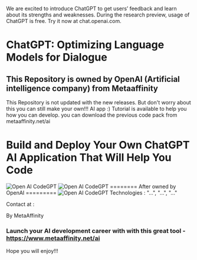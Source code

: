 We are excited to introduce ChatGPT to get users’ feedback and learn about its strengths and weaknesses. 
During the research preview, usage of ChatGPT is free. Try it now at chat.openai.com.
# ChatGPT: Optimizing Language Models for Dialogue
## This Repository is owned by OpenAI (Artificial intelligence company) from Metaaffinity
This Repository is not updated with the new releases. But don't worry about this you can still make your own!!! AI app :)
Tutorial is available to help you how you can develop. you can download the previous code pack from metaaffinity.net/ai
# Build and Deploy Your Own ChatGPT AI Application That Will Help You Code
![Open AI CodeGPT](https://metaaffinity.net/ai/developaiscreen.jpg)
![Open AI CodeGPT](https://metaaffinity.net/ai/chataipreview.png)
======== After owned by OpenAI =========
![Open AI CodeGPT](https://i.ibb.co/LS4DRhb/image-257.png)
Technologies : "...", "...", "..."

Contact at : 

By MetaAffinity
### Launch your AI development career with with this great tool - https://www.metaaffinity.net/ai
Hope you will enjoy!!!
